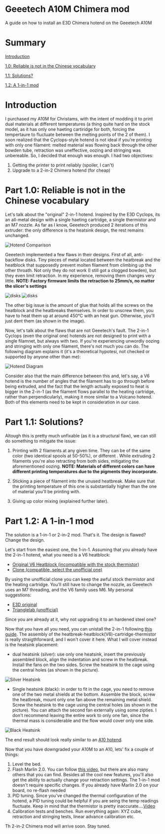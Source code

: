 # Geeetech A10M Chimera mod
A guide on how to install an E3D Chimera hotend on the Geeetech A10M


# Summary

[Introduction](https://github.com/Keybored02/Geeetech-A10M-Chimera-mod#introduction)

[1.0: Reliable is not in the Chinese vocabulary](https://github.com/Keybored02/Geeetech-A10M-Chimera-mod#part-10-reliable-is-not-in-the-chinese-vocabulary)

[1.1: Solutions?](https://github.com/Keybored02/Geeetech-A10M-Chimera-mod#part-11-solutions)

[1.2: A 1-in-1 mod](https://github.com/Keybored02/Geeetech-A10M-Chimera-mod#part-12-a-1-in-1-mod)

# Introduction

I purchased my A10M for Christams, with the intent of modding it to print dual materials at different temperatures (a thing quite hard on the stock model, as it has only one haeting cartiridge for both, forcing the tempertaure to fluctuate between the melting points of the 2 of them). I soon realized that the Cyclops-style hotend is not ideal if you’re printing with only one filament: melted material was flowing back through the other bowden tube, retraction was uneffective, oozing and stringing was unbereable. So, I decided that enough was enough.
I had two objectives:
1. Getting the printer to print reliably (spoiler, I can't)
2. Upgrade to a 2-in-2 Chimera hotend (for cheap)


# Part 1.0: Reliable is not in the Chinese vocabulary

Let's talk about the "original" 2-in-1 hotend. Inspired by the E3D Cyclops, its an all-metal design with a single haeting cartridge, a single thermistor and an M7 nozzle. As far as I know, Geeetech produced 2 iterations of this extruder: the only difference is the heatsink design, the rest remains unchanged.

![Hotend Comparison](hotend_comparison.jpg)

Geeetech implemented a few flaws in their designs. First of all, anti-backflow disks. Tiny pieces of metal located between the heatbreak and the heatblock that supposedly prevent molten filament from climbing up the other throath. Not only they do not work (I still got a clogged bowden), but they even limit retraction. In my experience, removing them changes very little. **NOTE: Factory firmware limits the retraction to 25mm/s, no matter the slicer's settings**

![disks](disks_closeup.jpg) ![disks](disks_position_1.jpg)


The other big issue is the amount of glue that holds all the screws on the heatblock and the heatbreaks themselves. In order to unscrew them, you have to heat them up at around 450°C with an heat gun. Otherwise, you'll just dent them (as shown in the image).

Now, let's talk about the flaws that are not Geeetech's fault. The 2-in-1 Cyclops (even the original one) hotends are not designed to print with a single filamnet, but always with two. If you're experiencing unwordly oozing and stringing with only one filament, there's not much you can do. The following diagram explains it (it's a theoretical hypotesi, not checked or supported by anyone other than me):

![Hotend Diagram](Hotend_Clog.png)

Consider also that the main difference between this and, let's say, a V6 hotend is the number of angles that the filament has to go through before being extruded, and the fact that the length actually exposed to heat is bigger in the 2-in-1 (as the filament flows parallel to the heating cartridge, rather than perpendicularly), making it more similar to a Volcano hotend. Both of this elements need to be kept in consideration in our case.


# Part 1.1: Solutions?

Altough this is pretty much unfixable (as it is a structural flaw), we can still do something to mitigate the issue:
1. Printing with 2 filaments at any given time. They can be of the same color (two identical spools at 50-50%), or different . While extruding 2 filaments you're also retracting from both sides, mitigating the aforementioned oozing. **NOTE: Materials of different colors can have different printing temperatures due to the pigments they incorporate.**

2. Sticking a piece of filament into the unused heatbreak. Make sure that the printing temperature of this one is substantially higher than the one of material you'll be printing with.

3. Giving up color mixing (explained further later).


# Part 1.2: A 1-in-1 mod

The solution is a 1-in-1 or 2-in-2 mod. That's it. The design is flawed? Change the design.

Let's start from the easiest one, the 1-in-1. Assuming that you already have the 2-in-1 hotend, what you need is a V6 heatblock:
* [Original V6 Heatblock (incompatible with the stock thermistor)](https://e3d-online.com/products/v6-heaterblock-for-sensor-cartridges)
* [Clone (compatible, select the unofficial one)](https://it.aliexpress.com/item/32849595265.html?spm=a2g0o.productlist.0.0.289a21c5BJL6ka&algo_pvid=2ea0c950-dbdc-4134-aab4-0d17e1c7d871&algo_expid=2ea0c950-dbdc-4134-aab4-0d17e1c7d871-7&btsid=2100bdd016128109868592368ecdc2&ws_ab_test=searchweb0_0,searchweb201602_,searchweb201603_)

By using the unofficial clone you can keep the awful stock thermistor and the heating cartridge. You'll still have to change the nozzle, as Geeetech uses an M7 threading, and the V6 family uses M6. My personal suggestions:
* [E3D original](https://e3d-online.com/products/v6-nozzles)
* [Trianglelab (unofficial)](https://it.aliexpress.com/item/32965509920.html?spm=a2g0o.detail.100009.2.1ced540ek9SFEo&gps-id=pcDetailLeftTopSell&scm=1007.13482.95643.0&scm_id=1007.13482.95643.0&scm-url=1007.13482.95643.0&pvid=48714b26-6e22-44f8-85ef-789399836e91&_t=gps-id:pcDetailLeftTopSell,scm-url:1007.13482.95643.0,pvid:48714b26-6e22-44f8-85ef-789399836e91,tpp_buckets:668%230%23131923%23100_668%23888%233325%235_668%232846%238113%231998_668%232717%237563%23523_668%231000022185%231000066059%230_668%233480%2315683%23647)

Since you are already at it, why not upgrading it to an hardened steel one?

Now that you have all you need, you can unistall the 2-in-1 following [this guide](https://github.com/caesar1111/Geeetech-A10M-HotEnd-Maintenance/blob/master/A10M_HotEnd_Maintenance.md). The assembly of the heatbreak-heatblock(V6)-cartridge-thermistor is really straigthforward, and I won't cover it here. What I will cover instead is the heatsink placement:

* dual heatsink (silver): use only one heatsink, insert the previously assembled block, align the indentation and screw in the heatbreak. Install the fans on the two sides. Screw the heatsink to the cage using the central holes (as shown in the picture).

![Silver Heatsink](silver_heatsink_placement.jpg)

* Single heatsink (black): in order to fit in the cage, you need to remove one of the two metal shields at the bottom. Assemble the block, screw the heatbreak, mount only one fan above the remaining metal shield. Screw the heatsink to the cage using the central holes (as shown in the picture). You can attach the second fan externally using some zipties. I don't recommend leaving the entire work to only one fan, since the thermal mass is considerable and the flow would cover only one side.

![Black Heatsink](black_heatsink_placement.jpg)

The end result should look really similar to an [A10 hotend](https://www.geeetech.com/geeetech-a10-a30-a30-pro-a20-3d-printer-24v-printing-head-p-1041.html).

Now that you have downgraded your A10M to an A10, lets' fix a couple of things: 

1. Level the bed.
2. Flash Marlin 2.0. You can follow [this video](https://www.youtube.com/watch?v=J14uJEd4XLU), but there are also many others that you can find. Besides all the cool new features, you'll also get the ability to actually change your retraction settings. The 1-in-1 mod doesn't require specific changes. If you already have Marlin 2.0 on your board, no re-flash needed
3. PID tuning. Since you've changed the thermal configuration of the hotend, a PID tuning could be helpful if you are seing the temp readings fluctuate. Keep in mind that the thermistor is pretty inaccurate....[Video](https://www.youtube.com/watch?v=h9Rdid-T-Gw)
4. Calibration tests and benches. Run everything again: XYZ cube, retraction and stringing tests, linear advance calibration etc.


Th 2-in-2 Chimera mod will arrive soon. Stay tuned.
